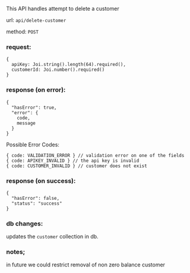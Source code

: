 This API handles attempt to delete a customer

url: `api/delete-customer`

method: `POST`

### request: 
```
{
  apiKey: Joi.string().length(64).required(),
  customerId: Joi.number().required()
}
```

### response (on error):
```
{
  "hasError": true,
  "error": {
    code,
    message
  }
}
```
Possible Error Codes:
```
{ code: VALIDATION_ERROR } // validation error on one of the fields
{ code: APIKEY_INVALID } // the api key is invalid
{ code: CUSTOMER_INVALID } // customer does not exist
```

### response (on success):
```
{
  "hasError": false,
  "status": "success"
}
```

### db changes:
updates the `customer` collection in db.

### notes;
in future we could restrict removal of non zero balance customer